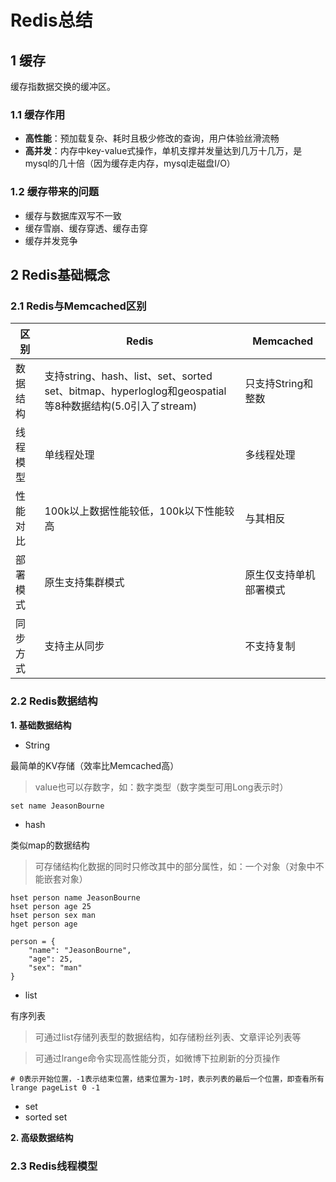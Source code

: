 # Redis总结

## 1 缓存

缓存指数据交换的缓冲区。

### 1.1 缓存作用

- **高性能**：预加载复杂、耗时且极少修改的查询，用户体验丝滑流畅
- **高并发**：内存中key-value式操作，单机支撑并发量达到几万十几万，是mysql的几十倍（因为缓存走内存，mysql走磁盘I/O）

### 1.2 缓存带来的问题

- 缓存与数据库双写不一致
- 缓存雪崩、缓存穿透、缓存击穿
- 缓存并发竞争

## 2 Redis基础概念

### 2.1 Redis与Memcached区别

| 区别     | Redis                                                        | Memcached              |
| -------- | ------------------------------------------------------------ | ---------------------- |
| 数据结构 | 支持string、hash、list、set、sorted set、bitmap、hyperloglog和geospatial等8种数据结构(5.0引入了stream) | 只支持String和整数     |
| 线程模型 | 单线程处理                                                   | 多线程处理             |
| 性能对比 | 100k以上数据性能较低，100k以下性能较高                       | 与其相反               |
| 部署模式 | 原生支持集群模式                                             | 原生仅支持单机部署模式 |
| 同步方式 | 支持主从同步                                                 | 不支持复制             |

### 2.2 Redis数据结构

**1. 基础数据结构**

- String

最简单的KV存储（效率比Memcached高）

> value也可以存数字，如：数字类型（数字类型可用Long表示时）

````
set name JeasonBourne
````

- hash

类似map的数据结构

> 可存储结构化数据的同时只修改其中的部分属性，如：一个对象（对象中不能嵌套对象）

````
hset person name JeasonBourne
hset person age 25
hset person sex man
hget person age
````

````
person = {
	"name": "JeasonBourne",
	"age": 25,
	"sex": "man"
}
````

- list

有序列表

> 可通过list存储列表型的数据结构，如存储粉丝列表、文章评论列表等

> 可通过lrange命令实现高性能分页，如微博下拉刷新的分页操作

````shell
# 0表示开始位置，-1表示结束位置，结束位置为-1时，表示列表的最后一个位置，即查看所有
lrange pageList 0 -1
````

- set
- sorted set

**2. 高级数据结构**

### 2.3 Redis线程模型

